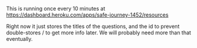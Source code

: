 This is running once every 10 minutes at https://dashboard.heroku.com/apps/safe-journey-1452/resources

Right now it just stores the titles of the questions, and the id to prevent double-stores / to get more info later. We will probably need more than that eventually.
